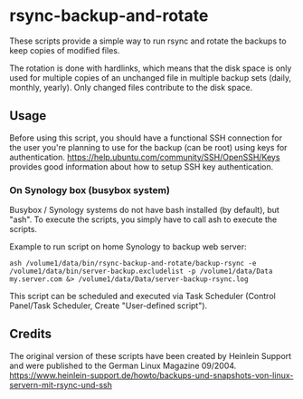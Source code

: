 # rsync-backup-and-rotate

These scripts provide a simple way to run rsync and rotate the backups to keep copies of modified files.

The rotation is done with hardlinks, which means that the disk space is only used for multiple copies of
an unchanged file in multiple backup sets (daily, monthly, yearly). Only changed files contribute to the disk
space.

## Usage

Before using this script, you should have a functional SSH connection for the user
you're planning to use for the backup (can be root) using keys for authentication.
https://help.ubuntu.com/community/SSH/OpenSSH/Keys provides good information about
how to setup SSH key authentication.

### On Synology box (busybox system)

Busybox / Synology systems do not have bash installed (by default), but
"ash". To execute the scripts, you simply have to call ash to execute
the scripts.

Example to run script on home Synology to backup web server:

    ash /volume1/data/bin/rsync-backup-and-rotate/backup-rsync -e /volume1/data/bin/server-backup.excludelist -p /volume1/data/Data my.server.com &> /volume1/data/Data/server-backup-rsync.log

This script can be scheduled and executed via Task Scheduler (Control Panel/Task Scheduler, Create "User-defined script").

## Credits

The original version of these scripts have been created by Heinlein Support and were
published to the German Linux Magazine 09/2004.
https://www.heinlein-support.de/howto/backups-und-snapshots-von-linux-servern-mit-rsync-und-ssh
